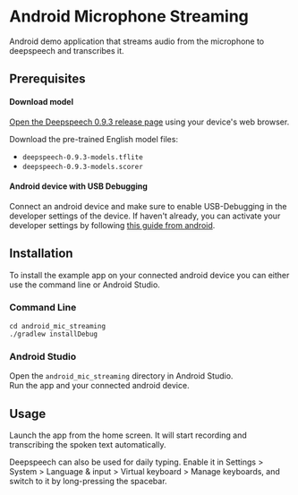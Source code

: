 # Android Microphone Streaming

Android demo application that streams audio from the microphone to deepspeech and transcribes it.

## Prerequisites

#### Download model

[Open the Deepspeech 0.9.3 release page](https://github.com/mozilla/DeepSpeech/releases/tag/v0.9.3)
using your device's web browser.

Download the pre-trained English model files:

- `deepspeech-0.9.3-models.tflite`
- `deepspeech-0.9.3-models.scorer`

#### Android device with USB Debugging

Connect an android device and make sure to enable USB-Debugging in the developer settings of the device. If haven't already, you can activate your developer settings by following [this guide from android](https://developer.android.com/studio/debug/dev-options#enable).

## Installation

To install the example app on your connected android device you can either use the command line or Android Studio.

### Command Line

```
cd android_mic_streaming
./gradlew installDebug
``` 

### Android Studio

Open the `android_mic_streaming` directory in Android Studio.  
Run the app and your connected android device.

## Usage

Launch the app from the home screen.
It will start recording and transcribing the spoken text automatically.

Deepspeech can also be used for daily typing.
Enable it in Settings > System > Language & input > Virtual keyboard > Manage keyboards,
and switch to it by long-pressing the spacebar.
